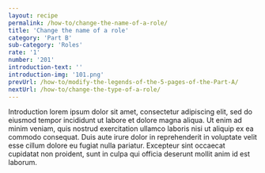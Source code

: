 ```yaml
---
layout: recipe
permalink: /how-to/change-the-name-of-a-role/
title: 'Change the name of a role'
category: 'Part B'
sub-category: 'Roles'
rate: '1'
number: '201'
introduction-text: ''
introduction-img: '101.png'
prevUrl: /how-to/modify-the-legends-of-the-5-pages-of-the-Part-A/
nextUrl: /how-to/change-the-type-of-a-role/
---
```


Introduction lorem ipsum dolor sit amet, consectetur adipiscing elit, sed do eiusmod tempor incididunt ut labore et dolore magna aliqua. Ut enim ad minim veniam, quis nostrud exercitation ullamco laboris nisi ut aliquip ex ea commodo consequat. Duis aute irure dolor in reprehenderit in voluptate velit esse cillum dolore eu fugiat nulla pariatur. Excepteur sint occaecat cupidatat non proident, sunt in culpa qui officia deserunt mollit anim id est laborum.

